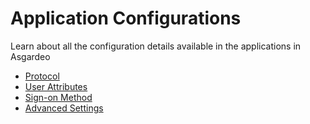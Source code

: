 # Application Configurations

Learn about all the configuration details available in the applications in Asgardeo

* [Protocol](./protocol-definition.md)
* [User Attributes](./user-attribute-definition.md)
* [Sign-on Method](./sign-on-method-definition.md)
* [Advanced Settings](./advanced-settings.md)


